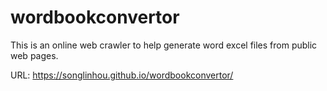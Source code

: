 # wordbookconvertor
This is an online web crawler to help generate word excel files from public web pages.

URL: https://songlinhou.github.io/wordbookconvertor/

